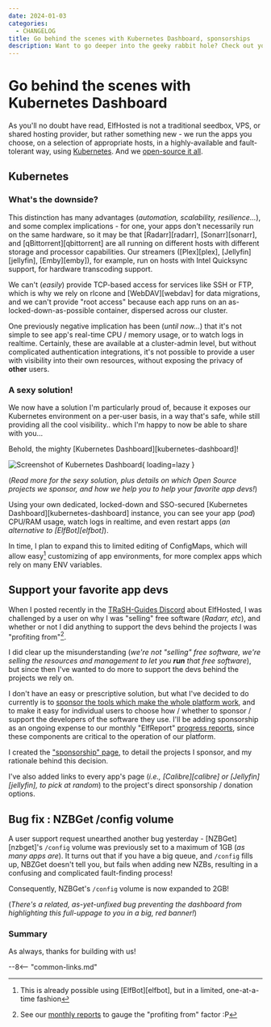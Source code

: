 ```yaml
---
date: 2024-01-03
categories:
  - CHANGELOG
title: Go behind the scenes with Kubernetes Dashboard, sponsorships
description: Want to go deeper into the geeky rabbit hole? Check out your apps with Kubernetes Dashboard! Also, let's sponsor our favorite developers!
---
```

# Go behind the scenes with Kubernetes Dashboard

As you'll no doubt have read, ElfHosted is not a traditional seedbox, VPS, or shared hosting provider, but rather something new - we run the apps you choose, on a selection of appropriate hosts, in a highly-available and fault-tolerant way, using [Kubernetes](https://geek-cookbook.funkypenguin.co.nz/kubernetes/). And we [open-source it all](/open/).

## Kubernetes

### What's the downside?

This distinction has many advantages (*automation, scalability, resilience...*), and some complex implications - for one, your apps don't necessarily run on the same hardware, so it may be that [Radarr][radarr], [Sonarr][sonarr], and [qBittorrent][qbittorrent] are all running on different hosts with different storage and processor capabilities. Our streamers ([Plex][plex], [Jellyfin][jellyfin], [Emby][emby]), for example, run on hosts with Intel Quicksync support, for hardware transcoding support.

We can't (*easily*) provide TCP-based access for services like SSH or FTP, which is why we rely on rlcone and [WebDAV][webdav] for data migrations, and we can't provide "root access" because each app runs on an as-locked-down-as-possible container, dispersed across our cluster.

One previously negative implication has been (*until now...*) that it's not simple to see app's real-time CPU / memory usage, or to watch logs in realtime. Certainly, these are available at a cluster-admin level, but without complicated authentication integrations, it's not possible to provide a user with visibility into their own resources, without exposing the privacy of **other** users.

### A sexy solution!

We now have a solution I'm particularly proud of, because it exposes our Kubernetes environment on a per-user basis, in a way that's safe, while still providing all the cool visibility.. which I'm happy to now be able to share with you...

<!-- more -->

Behold, the mighty [Kubernetes Dashboard][kubernetes-dashboard]!

![Screenshot of Kubernetes Dashboard](/images/screenshots/kubernetes-dashboard.png){ loading=lazy }

(*Read more for the sexy solution, plus details on which Open Source projects we sponsor, and how we help you to help your favorite app devs!*)

Using your own dedicated, locked-down and SSO-secured [Kubernetes Dashboard][kubernetes-dashboard] instance, you can see your app (*pod*) CPU/RAM usage, watch logs in realtime, and even restart apps (*an alternative to [ElfBot][elfbot]*).

In time, I plan to expand this to limited editing of ConfigMaps, which will allow easy[^1] customizing of app environments, for more complex apps which rely on many ENV variables.

## Support your favorite app devs

When I posted recently in the [TRaSH-Guides Discord](https://trash-guides.info/discord) about ElfHosted, I was challenged by a user on why I was "selling" free software (*Radarr, etc*), and whether or not I did anything to support the devs behind the projects I was "profiting from"[^2].

I did clear up the misunderstanding (*we're not "selling" free software, we're selling the resources and management to let you **run** that free software*), but since then I've wanted to do more to support the devs behind the projects we rely on.

I don't have an easy or prescriptive solution, but what I've decided to do currently is to [sponsor the tools which make the whole platform work](/open/sponsorship/), and to make it easy for individual users to choose how / whether to sponsor / support the developers of the software they use. I'll be adding sponsorship as an ongoing expense to our monthly "ElfReport" [progress reports](/open/), since these components are critical to the operation of our platform.

I created the ["sponsorship" page](/open/sponsorship/), to detail the projects I sponsor, and my rationale behind this decision.

I've also added links to every app's page (*i.e., [Calibre][calibre] or [Jellyfin][jellyfin], to pick at random*) to the project's direct sponsorship / donation options.

## Bug fix : NZBGet /config volume

A user support request unearthed another bug yesterday - [NZBGet][nzbget]'s `/config` volume was previously set to a maximum of 1GB (*as many apps are*). It turns out that if you have a big queue, and `/config` fills up, NBZGet doesn't tell you, but fails when adding new NZBs, resulting in a confusing and complicated fault-finding process!

Consequently, NZBGet's `/config` volume is now expanded to 2GB!

(*There's a related, as-yet-unfixed bug preventing the dashboard from highlighting this full-uppage to you in a big, red banner!*)

### Summary

As always, thanks for building with us!

--8<-- "common-links.md"

[^1]: This is already possible using [ElfBot][elfbot], but in a limited, one-at-a-time fashion
[^2]: See our [monthly reports](/open/) to gauge the "profiting from" factor :P